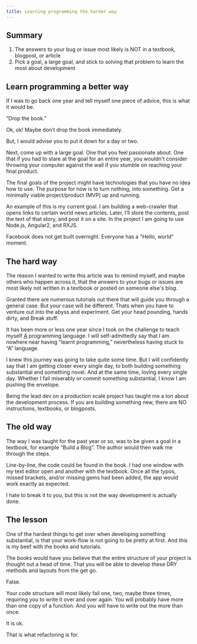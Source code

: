 ```yaml
--- 
title: Learning programming the harder way 
---
```


<h2 class="section-heading">Summary</h2>
<ol>
	<li>The answers to your bug or issue most likely is NOT in a textbook, blogpost, or article</li>
	<li>Pick a goal, a large goal, and stick to solving that problem to learn the most about development</li>
</ol>

<h2 class="section-heading">Learn programming a better way</h2>

<p>If I was to go back one year and tell myself one piece of advice, this is what it would be.
</p>
<p>“Drop the book.”
</p>
<p>Ok, ok! Maybe don’t drop the book immediately. 
</p>
<p>But, I would advise you to put it down for a day or two. 
</p>
<p>Next, come up with a large goal. One that you feel passionate about. One that if you had to stare at the goal for an entire year, you wouldn't consider throwing your computer against the wall if you stumble on reaching your final product.  
</p>
<p>The final goals of the project might have technologies that you have no idea how to use. The purpose for now is to turn nothing, into something. Get a minimally viable project/product (MVP) up and running.
</p>
<p>An example of this is my current goal. I am building a web-crawler that opens links to certain world news articles. Later, I’ll store the contents, post the text of that story, and post it on a site. In the project I am going to use Node.js, Angular2, and RXJS.
</p>
<p>Facebook does not get built overnight. Everyone has a "Hello, world" moment.
</p>

<h2 class="section-heading">The hard way</h2>

<p>The reason I wanted to write this article was to remind myself, and maybe others who happen across it, that the answers to your bugs or issues are most likely not written in a textbook or posted on someone else's blog. </p>

<p>Granted there are numerous tutorials out there that will guide you through a general case. But your case will be different. Thats when you have to venture out into the abyss and experiment. Get your head pounding, hands dirty, and Break stuff.</p>

<p>It has been more or less one year since I took on the challenge to teach myself <u>A</u> programming language.  I will self-admittedly say that I am nowhere near having “learnt programming,” nevertheless having stuck to “A” language. </p>

<p>I knew this journey was going to take quite some time. But I will confidently say that I am getting closer every single day, to both building something substantial and something novel. And at the same time, loving every single day. Whether I fail miserably or commit something substantial, I know I am pushing the envelope.</p>

<p>Being the lead dev on a production scale project has taught me a ton about the development process. If you are building something new, there are NO instructions, textbooks, or blogposts.
</p>

<h2 class="section-heading">The old way</h2>

<p>The way I was taught for the past year or so, was to be given a goal in a textbook, for example “Build a Blog”. The author would then walk me through the steps. 
</p>
<p>Line-by-line, the code could be found in the book. I had one window with my text editor open and another with the textbook. Once all the typos, missed brackets, and/or missing gems had been added, the app would work exactly as expected.  
</p>
<p>I hate to break it to you, but this is not the way development is actually done.
</p>



<h2 class="section-heading">The lesson</h2>

<p>One of the hardest things to get over when developing something substantial, is that your work-flow is not going to be pretty at first.  And this is my beef with the books and tutorials. 
</p>
<p>The books would have you believe that the entire structure of your project is thought out a head of time. That you will be able to develop these DRY methods and layouts from the get go.  
</p>
<p>False.
</p>
<p>Your code structure will most likely fail one, two, maybe three times, requiring you to write it over and over again. You will probably have more than one copy of a function. And you will have to write out the <title></title> more than once.  
</p>
<p>It is ok. 
</p>
<p>That is what refactoring is for.  
</p>
